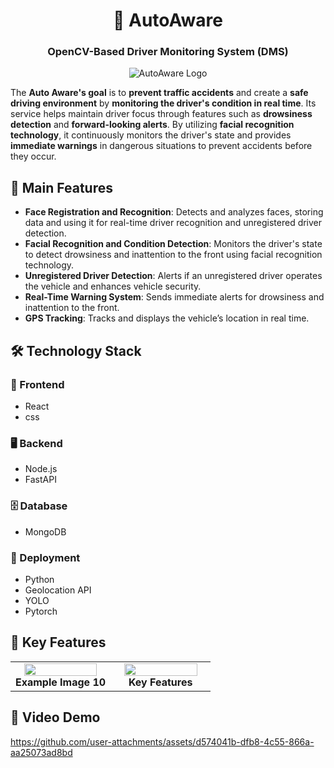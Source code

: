 <div align="center">

# 🚗 AutoAware

### OpenCV-Based Driver Monitoring System (DMS)

![AutoAware Logo](https://github.com/user-attachments/assets/38f8a737-f56f-4eaa-a652-16ff3e9ca6d0)

</div>

The **Auto Aware's goal** is to **prevent traffic accidents** and create a **safe driving environment** by **monitoring the driver's condition in real time**. Its service helps maintain driver focus through features such as **drowsiness detection** and **forward-looking alerts**. By utilizing **facial recognition technology**, it continuously monitors the driver's state and provides **immediate warnings** in dangerous situations to prevent accidents before they occur.




## 🌟 Main Features
- **Face Registration and Recognition**: Detects and analyzes faces, storing data and using it for real-time driver recognition and unregistered driver detection.
- **Facial Recognition and Condition Detection**: Monitors the driver's state to detect drowsiness and inattention to the front using facial recognition technology.
- **Unregistered Driver Detection**: Alerts if an unregistered driver operates the vehicle and enhances vehicle security.
- **Real-Time Warning System**: Sends immediate alerts for drowsiness and inattention to the front.
- **GPS Tracking**: Tracks and displays the vehicle’s location in real time.

  
## 🛠️ Technology Stack

### 🎨 Frontend
- React
- css


### 🖥️ Backend
- Node.js
- FastAPI

### 🗄️ Database
- MongoDB

### 🚀 Deployment
- Python
- Geolocation API
- YOLO
- Pytorch


## 🌟 Key Features

<table style="width: 100%;">
  <tr>
    <td style="width: 50%; text-align: center;">
      <img src="https://github.com/user-attachments/assets/9d73587e-b817-41da-bb5c-714b36cc23a1" style="width: 90%;" /><br><b>Example Image 10</b>
    </td>
    <td style="width: 50%; text-align: center;">
      <img src="https://github.com/user-attachments/assets/8cf73a18-ecdd-414a-951f-83f2fcf94150" style="width: 90%;" /><br><b>Key Features</b>
    </td>
  </tr>
</table>

## 🎥 Video Demo
https://github.com/user-attachments/assets/d574041b-dfb8-4c55-866a-aa25073ad8bd


